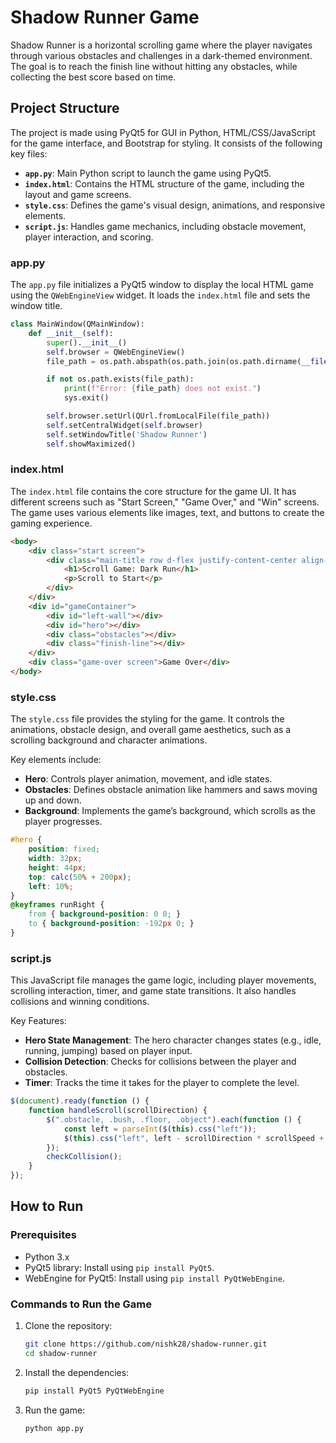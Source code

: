 # Shadow Runner Game

Shadow Runner is a horizontal scrolling game where the player navigates through various obstacles and challenges in a dark-themed environment. The goal is to reach the finish line without hitting any obstacles, while collecting the best score based on time.

## Project Structure
The project is made using PyQt5 for GUI in Python, HTML/CSS/JavaScript for the game interface, and Bootstrap for styling. It consists of the following key files:

- **`app.py`**: Main Python script to launch the game using PyQt5.
- **`index.html`**: Contains the HTML structure of the game, including the layout and game screens.
- **`style.css`**: Defines the game's visual design, animations, and responsive elements.
- **`script.js`**: Handles game mechanics, including obstacle movement, player interaction, and scoring.

### app.py
The `app.py` file initializes a PyQt5 window to display the local HTML game using the `QWebEngineView` widget. It loads the `index.html` file and sets the window title.

```python
class MainWindow(QMainWindow):
    def __init__(self):
        super().__init__()
        self.browser = QWebEngineView()
        file_path = os.path.abspath(os.path.join(os.path.dirname(__file__), 'index.html'))

        if not os.path.exists(file_path):
            print(f"Error: {file_path} does not exist.")
            sys.exit()

        self.browser.setUrl(QUrl.fromLocalFile(file_path))
        self.setCentralWidget(self.browser)
        self.setWindowTitle('Shadow Runner')
        self.showMaximized()
```

### index.html
The `index.html` file contains the core structure for the game UI. It has different screens such as "Start Screen," "Game Over," and "Win" screens. The game uses various elements like images, text, and buttons to create the gaming experience.

```html
<body>
    <div class="start screen">
        <div class="main-title row d-flex justify-content-center align-items-center">
            <h1>Scroll Game: Dark Run</h1>
            <p>Scroll to Start</p>
        </div>
    </div>
    <div id="gameContainer">
        <div id="left-wall"></div>
        <div id="hero"></div>
        <div class="obstacles"></div>
        <div class="finish-line"></div>
    </div>
    <div class="game-over screen">Game Over</div>
</body>
```

### style.css
The `style.css` file provides the styling for the game. It controls the animations, obstacle design, and overall game aesthetics, such as a scrolling background and character animations.

Key elements include:
- **Hero**: Controls player animation, movement, and idle states.
- **Obstacles**: Defines obstacle animation like hammers and saws moving up and down.
- **Background**: Implements the game’s background, which scrolls as the player progresses.

```css
#hero {
    position: fixed;
    width: 32px;
    height: 44px;
    top: calc(50% + 200px);
    left: 10%;
}
@keyframes runRight {
    from { background-position: 0 0; }
    to { background-position: -192px 0; }
}
```

### script.js
This JavaScript file manages the game logic, including player movements, scrolling interaction, timer, and game state transitions. It also handles collisions and winning conditions.

Key Features:
- **Hero State Management**: The hero character changes states (e.g., idle, running, jumping) based on player input.
- **Collision Detection**: Checks for collisions between the player and obstacles.
- **Timer**: Tracks the time it takes for the player to complete the level.
  
```javascript
$(document).ready(function () {
    function handleScroll(scrollDirection) {
        $(".obstacle, .bush, .floor, .object").each(function () {
            const left = parseInt($(this).css("left"));
            $(this).css("left", left - scrollDirection * scrollSpeed + "px");
        });
        checkCollision();
    }
});
```

## How to Run

### Prerequisites
- Python 3.x
- PyQt5 library: Install using `pip install PyQt5`.
- WebEngine for PyQt5: Install using `pip install PyQtWebEngine`.

### Commands to Run the Game
1. Clone the repository:
   ```bash
   git clone https://github.com/nishk28/shadow-runner.git
   cd shadow-runner
   ```

2. Install the dependencies:
   ```bash
   pip install PyQt5 PyQtWebEngine
   ```

3. Run the game:
   ```bash
   python app.py
   ```
